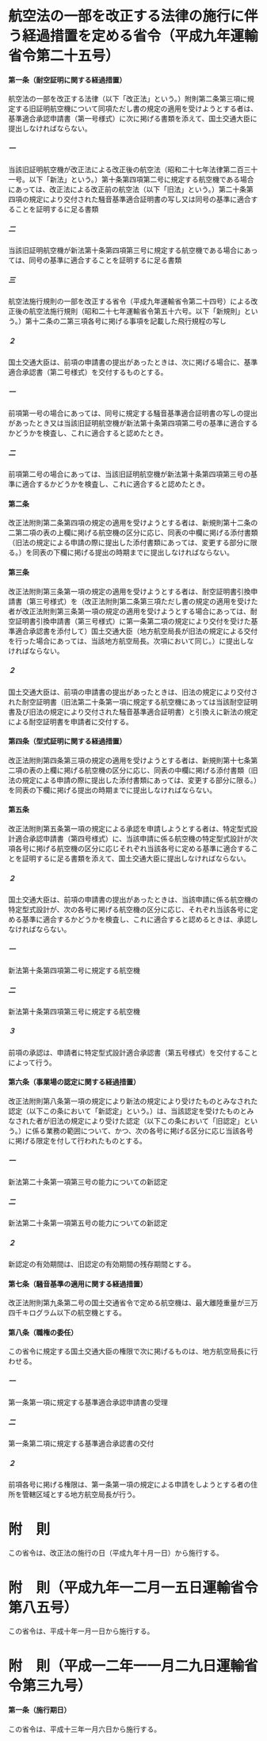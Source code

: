 # 航空法の一部を改正する法律の施行に伴う経過措置を定める省令（平成九年運輸省令第二十五号）
#### 第一条（耐空証明に関する経過措置）
航空法の一部を改正する法律（以下「改正法」という。）附則第二条第三項に規定する旧証明航空機について同項ただし書の規定の適用を受けようとする者は、基準適合承認申請書（第一号様式）に次に掲げる書類を添えて、国土交通大臣に提出しなければならない。
##### 一
当該旧証明航空機が改正法による改正後の航空法（昭和二十七年法律第二百三十一号。以下「新法」という。）第十条第四項第二号に規定する航空機である場合にあっては、改正法による改正前の航空法（以下「旧法」という。）第二十条第四項の規定により交付された騒音基準適合証明書の写し又は同号の基準に適合することを証明するに足る書類
##### 二
当該旧証明航空機が新法第十条第四項第三号に規定する航空機である場合にあっては、同号の基準に適合することを証明するに足る書類
##### 三
航空法施行規則の一部を改正する省令（平成九年運輸省令第二十四号）による改正後の航空法施行規則（昭和二十七年運輸省令第五十六号。以下「新規則」という。）第十二条の二第三項各号に掲げる事項を記載した飛行規程の写し
##### ２
国土交通大臣は、前項の申請書の提出があったときは、次に掲げる場合に、基準適合承認書（第二号様式）を交付するものとする。
##### 一
前項第一号の場合にあっては、同号に規定する騒音基準適合証明書の写しの提出があったとき又は当該旧証明航空機が新法第十条第四項第二号の基準に適合するかどうかを検査し、これに適合すると認めたとき。
##### 二
前項第二号の場合にあっては、当該旧証明航空機が新法第十条第四項第三号の基準に適合するかどうかを検査し、これに適合すると認めたとき。
#### 第二条
改正法附則第二条第四項の規定の適用を受けようとする者は、新規則第十二条の二第二項の表の上欄に掲げる航空機の区分に応じ、同表の中欄に掲げる添付書類（旧法の規定による申請の際に提出した添付書類にあっては、変更する部分に限る。）を同表の下欄に掲げる提出の時期までに提出しなければならない。
#### 第三条
改正法附則第三条第一項の規定の適用を受けようとする者は、耐空証明書引換申請書（第三号様式）を（改正法附則第二条第三項ただし書の規定の適用を受けた者が改正法附則第三条第一項の規定の適用を受けようとする場合にあっては、耐空証明書引換申請書（第三号様式）に第一条第二項の規定により交付を受けた基準適合承認書を添付して）国土交通大臣（地方航空局長が旧法の規定による交付を行った場合にあっては、当該地方航空局長。次項において同じ。）に提出しなければならない。
##### ２
国土交通大臣は、前項の申請書の提出があったときは、旧法の規定により交付された耐空証明書（旧法第二十条第一項に規定する航空機にあっては当該耐空証明書及び旧法の規定により交付された騒音基準適合証明書）と引換えに新法の規定による耐空証明書を申請者に交付する。
#### 第四条（型式証明に関する経過措置）
改正法附則第四条第三項の規定の適用を受けようとする者は、新規則第十七条第二項の表の上欄に掲げる航空機の区分に応じ、同表の中欄に掲げる添付書類（旧法の規定による申請の際に提出した添付書類にあっては、変更する部分に限る。）を同表の下欄に掲げる提出の時期までに提出しなければならない。
#### 第五条
改正法附則第五条第一項の規定による承認を申請しようとする者は、特定型式設計適合承認申請書（第四号様式）に、当該申請に係る航空機の特定型式設計が次項各号に掲げる航空機の区分に応じそれぞれ当該各号に定める基準に適合することを証明するに足る書類を添えて、国土交通大臣に提出しなければならない。
##### ２
国土交通大臣は、前項の申請書の提出があったときは、当該申請に係る航空機の特定型式設計が、次の各号に掲げる航空機の区分に応じ、それぞれ当該各号に定める基準に適合するかどうかを検査し、これに適合すると認めるときは、承認しなければならない。
##### 一
新法第十条第四項第二号に規定する航空機
##### 二
新法第十条第四項第三号に規定する航空機
##### ３
前項の承認は、申請者に特定型式設計適合承認書（第五号様式）を交付することによって行う。
#### 第六条（事業場の認定に関する経過措置）
改正法附則第八条第一項の規定により新法の規定により受けたものとみなされた認定（以下この条において「新認定」という。）は、当該認定を受けたものとみなされた者が旧法の規定により受けた認定（以下この条において「旧認定」という。）に係る業務の範囲について、かつ、次の各号に掲げる区分に応じ当該各号に掲げる限定を付して行われたものとする。
##### 一
新法第二十条第一項第三号の能力についての新認定
##### 二
新法第二十条第一項第五号の能力についての新認定
##### ２
新認定の有効期間は、旧認定の有効期間の残存期間とする。
#### 第七条（騒音基準の適用に関する経過措置）
改正法附則第九条第二号の国土交通省令で定める航空機は、最大離陸重量が三万四千キログラム以下の航空機とする。
#### 第八条（職権の委任）
この省令に規定する国土交通大臣の権限で次に掲げるものは、地方航空局長に行わせる。
##### 一
第一条第一項に規定する基準適合承認申請書の受理
##### 二
第一条第二項に規定する基準適合承認書の交付
##### ２
前項各号に掲げる権限は、第一条第一項の規定による申請をしようとする者の住所を管轄区域とする地方航空局長が行う。
# 附　則
この省令は、改正法の施行の日（平成九年十月一日）から施行する。
# 附　則（平成九年一二月一五日運輸省令第八五号）
この省令は、平成十年一月一日から施行する。
# 附　則（平成一二年一一月二九日運輸省令第三九号）
#### 第一条（施行期日）
この省令は、平成十三年一月六日から施行する。
